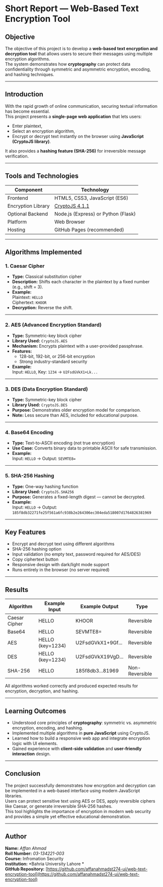 #  Short Report — Web-Based Text Encryption Tool

##  Objective
The objective of this project is to develop a **web-based text encryption and decryption tool** that allows users to secure their messages using multiple encryption algorithms.  
The system demonstrates how **cryptography** can protect data confidentiality through symmetric and asymmetric encryption, encoding, and hashing techniques.

---

##  Introduction
With the rapid growth of online communication, securing textual information has become essential.  
This project presents a **single-page web application** that lets users:
- Enter plaintext,
- Select an encryption algorithm,
- Encrypt or decrypt text instantly on the browser using **JavaScript (CryptoJS library)**.

It also provides a **hashing feature (SHA-256)** for irreversible message verification.

---

##  Tools and Technologies
| Component | Technology |
|------------|-------------|
| Frontend | HTML5, CSS3, JavaScript (ES6) |
| Encryption Library | [CryptoJS 4.1.1](https://cdnjs.com/libraries/crypto-js) |
| Optional Backend | Node.js (Express) or Python (Flask) |
| Platform | Web Browser |
| Hosting | GitHub Pages (recommended) |

---

##  Algorithms Implemented

### 1. Caesar Cipher
- **Type:** Classical substitution cipher  
- **Description:** Shifts each character in the plaintext by a fixed number (e.g., shift = 3).  
- **Example:**  
  Plaintext: `HELLO`  
  Ciphertext: `KHOOR`  
- **Decryption:** Reverse the shift.

---

### 2. AES (Advanced Encryption Standard)
- **Type:** Symmetric-key block cipher  
- **Library Used:** `CryptoJS.AES`  
- **Mechanism:** Encrypts plaintext with a user-provided passphrase.  
- **Features:**  
  - 128-bit, 192-bit, or 256-bit encryption  
  - Strong industry-standard security  
- **Example:**  
  Input: `HELLO`, Key: `1234` → `U2FsdGVkX1+Lk...`

---

### 3. DES (Data Encryption Standard)
- **Type:** Symmetric-key block cipher  
- **Library Used:** `CryptoJS.DES`  
- **Purpose:** Demonstrates older encryption model for comparison.  
- **Note:** Less secure than AES, included for educational purpose.

---

### 4. Base64 Encoding
- **Type:** Text-to-ASCII encoding (not true encryption)  
- **Use Case:** Converts binary data to printable ASCII for safe transmission.  
- **Example:**  
  Input: `HELLO` → Output: `SEVMTE8=`

---

### 5. SHA-256 Hashing
- **Type:** One-way hashing function  
- **Library Used:** `CryptoJS.SHA256`  
- **Purpose:** Generates a fixed-length digest — cannot be decrypted.  
- **Example:**  
  Input: `HELLO` → Output: `185f8db32271fe25f561a6fc938b2e264306ec304eda518007d1764826381969`

---

##  Key Features
- Encrypt and decrypt text using different algorithms  
- SHA-256 hashing option  
- Input validation (no empty text, password required for AES/DES)  
- Copy ciphertext button  
- Responsive design with dark/light mode support  
- Runs entirely in the browser (no server required)

---

##  Results
| Algorithm | Example Input | Example Output | Type |
|------------|----------------|----------------|-------|
| Caesar Cipher | HELLO | KHOOR | Reversible |
| Base64 | HELLO | SEVMTE8= | Reversible |
| AES | HELLO (key=1234) | U2FsdGVkX1+9Gf... | Reversible |
| DES | HELLO (key=1234) | U2FsdGVkX19VgD... | Reversible |
| SHA-256 | HELLO | 185f8db3...81969 | Non-Reversible |

All algorithms worked correctly and produced expected results for encryption, decryption, and hashing.

---

##  Learning Outcomes
- Understood core principles of **cryptography**: symmetric vs. asymmetric encryption, encoding, and hashing.  
- Implemented multiple algorithms in **pure JavaScript** using CryptoJS.  
- Learned how to build a responsive web app and integrate encryption logic with UI elements.  
- Gained experience with **client-side validation** and **user-friendly interaction** design.

---

##  Conclusion
The project successfully demonstrates how encryption and decryption can be implemented in a web-based interface using modern JavaScript libraries.  
Users can protect sensitive text using AES or DES, apply reversible ciphers like Caesar, or generate irreversible SHA-256 hashes.  
This tool highlights the importance of encryption in modern web security and provides a simple yet effective educational demonstration.

---

##  Author
**Name:** *Affan Ahmad*  
**Roll Number:** *03-134221-003*  
**Course:** Infromation Security  
**Institution:** *Bahria University Lahore *  
**GitHub Repository:** [https://github.com/affanahmadst274-ui/web-text-encryption-tool](https://github.com/affanahmadst274-ui/web-text-encryption-tool)
